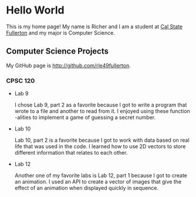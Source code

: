 # Hello World

This is my home page! My name is Richer and I am a student at [Cal State Fullerton](http://fullerton.edu/) and my major is Computer Science.

## Computer Science Projects

My GitHub page is http://github.com/rle49fullerton.

### CPSC 120

* Lab 9

    I chose Lab 9, part 2 as a favorite because I got to write a program that
    wrote to a file and another to read from it. I enjoyed using these function
    -alities to implement a game of guessing a secret number.

* Lab 10

    Lab 10, part 2 is a favorite because I got to work with data based on real
    life that was used in the code. I learned how to use 2D vectors to store
    different information that relates to each other.

* Lab 12

    Another one of my favorite labs is Lab 12, part 1 because I got to create an
    animation. I used an API to create a vector of images that give the effect
    of an animation when displayed quickly in sequence.